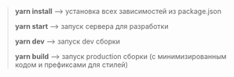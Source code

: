 > **yarn install** --> установка всех зависимостей из package.json
>
> **yarn start** --> запуск сервера для разработки
>
> **yarn dev** --> запуск dev сборки
>
> **yarn build** --> запуск production сборки (с минимизированным кодом и префиксами для стилей)

